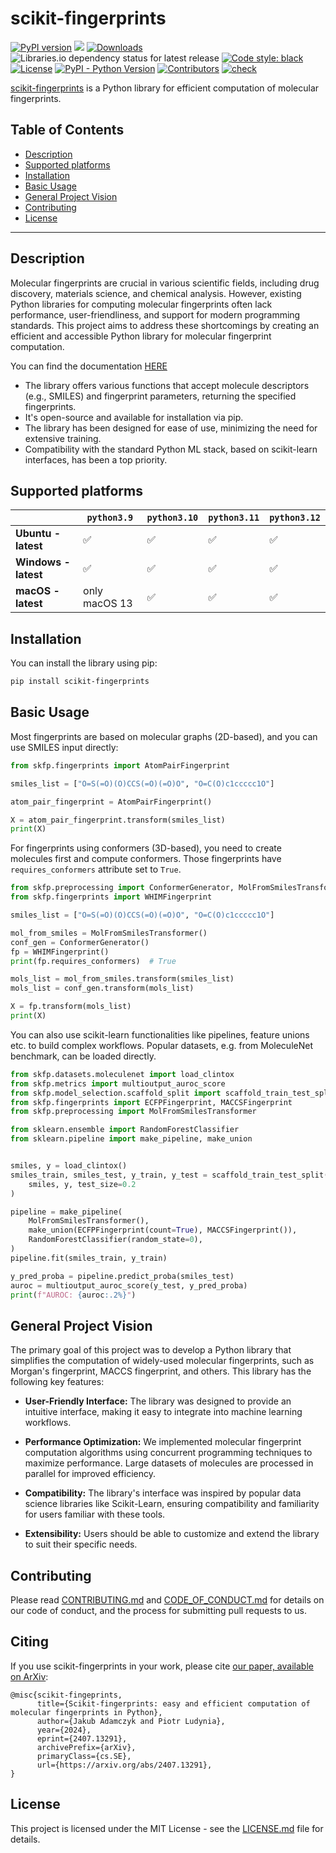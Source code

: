 # scikit-fingerprints

[![PyPI version](https://badge.fury.io/py/scikit-fingerprints.svg)](https://badge.fury.io/py/scikit-fingerprints)
[![](https://img.shields.io/pypi/dm/scikit-fingerprints)](https://pypi.org/project/scikit-fingerprints/)
[![Downloads](https://static.pepy.tech/badge/scikit-fingerprints)](https://pepy.tech/project/scikit-fingerprints)
![Libraries.io dependency status for latest release](https://img.shields.io/librariesio/release/pypi/scikit-fingerprints)
[![Code style: black](https://img.shields.io/badge/code%20style-black-000000.svg)](https://github.com/psf/black)
[![License](https://img.shields.io/badge/license-MIT-blue)](LICENSE.md)
[![PyPI - Python Version](https://img.shields.io/pypi/pyversions/scikit-fingerprints.svg)](https://pypi.org/project/scikit-fingerprints/)
[![Contributors](https://img.shields.io/github/contributors/scikit-fingerprints/scikit-fingerprints)](https://github.com/scikit-fingerprints/scikit-fingerprints/graphs/contributors)
[![check](https://github.com/scikit-fingerprints/scikit-fingerprints/actions/workflows/python-test.yml/badge.svg)](https://github.com/scikit-fingerprints/scikit-fingerprints/actions/workflows/python-test.yml)

[scikit-fingerprints](https://scikit-fingerprints.github.io/scikit-fingerprints/) is a Python library for efficient
computation of molecular fingerprints.

## Table of Contents

- [Description](#description)
- [Supported platforms](#supported-platforms)
- [Installation](#installation)
- [Basic Usage](#basic-usage)
- [General Project Vision](#general-project-vision)
- [Contributing](#contributing)
- [License](#license)

---

## Description

Molecular fingerprints are crucial in various scientific fields, including drug discovery, materials science, and
chemical analysis. However, existing Python libraries for computing molecular fingerprints often lack performance,
user-friendliness, and support for modern programming standards. This project aims to address these shortcomings by
creating an efficient and accessible Python library for molecular fingerprint computation.

You can find the documentation [HERE](https://scikit-fingerprints.github.io/scikit-fingerprints/)

- The library offers various functions that accept molecule descriptors (e.g., SMILES) and fingerprint parameters,
  returning the specified fingerprints.
- It's open-source and available for installation via pip.
- The library has been designed for ease of use, minimizing the need for extensive training.
- Compatibility with the standard Python ML stack, based on scikit-learn interfaces, has been a top priority.

## Supported platforms

|                      | `python3.9`   | `python3.10` | `python3.11` | `python3.12` |
|----------------------|---------------|--------------|--------------|--------------|
| **Ubuntu - latest**  | ✅             | ✅            | ✅            | ✅            |
| **Windows - latest** | ✅             | ✅            | ✅            | ✅            |
| **macOS - latest**   | only macOS 13 | ✅            | ✅            | ✅            |

## Installation

You can install the library using pip:

```bash
pip install scikit-fingerprints
```

## Basic Usage

Most fingerprints are based on molecular graphs (2D-based), and you can use SMILES
input directly:
```python
from skfp.fingerprints import AtomPairFingerprint

smiles_list = ["O=S(=O)(O)CCS(=O)(=O)O", "O=C(O)c1ccccc1O"]

atom_pair_fingerprint = AtomPairFingerprint()

X = atom_pair_fingerprint.transform(smiles_list)
print(X)
```

For fingerprints using conformers (3D-based), you need to create molecules first
and compute conformers. Those fingerprints have `requires_conformers` attribute set
to `True`.
```python
from skfp.preprocessing import ConformerGenerator, MolFromSmilesTransformer
from skfp.fingerprints import WHIMFingerprint

smiles_list = ["O=S(=O)(O)CCS(=O)(=O)O", "O=C(O)c1ccccc1O"]

mol_from_smiles = MolFromSmilesTransformer()
conf_gen = ConformerGenerator()
fp = WHIMFingerprint()
print(fp.requires_conformers)  # True

mols_list = mol_from_smiles.transform(smiles_list)
mols_list = conf_gen.transform(mols_list)

X = fp.transform(mols_list)
print(X)
```

You can also use scikit-learn functionalities like pipelines, feature unions
etc. to build complex workflows. Popular datasets, e.g. from MoleculeNet benchmark,
can be loaded directly.
```python
from skfp.datasets.moleculenet import load_clintox
from skfp.metrics import multioutput_auroc_score
from skfp.model_selection.scaffold_split import scaffold_train_test_split
from skfp.fingerprints import ECFPFingerprint, MACCSFingerprint
from skfp.preprocessing import MolFromSmilesTransformer

from sklearn.ensemble import RandomForestClassifier
from sklearn.pipeline import make_pipeline, make_union


smiles, y = load_clintox()
smiles_train, smiles_test, y_train, y_test = scaffold_train_test_split(
    smiles, y, test_size=0.2
)

pipeline = make_pipeline(
    MolFromSmilesTransformer(),
    make_union(ECFPFingerprint(count=True), MACCSFingerprint()),
    RandomForestClassifier(random_state=0),
)
pipeline.fit(smiles_train, y_train)

y_pred_proba = pipeline.predict_proba(smiles_test)
auroc = multioutput_auroc_score(y_test, y_pred_proba)
print(f"AUROC: {auroc:.2%}")
```

## General Project Vision

The primary goal of this project was to develop a Python library that simplifies the computation of widely-used
molecular fingerprints, such as Morgan's fingerprint, MACCS fingerprint, and others. This library has the following key
features:

- **User-Friendly Interface:** The library was designed to provide an intuitive interface, making it easy to integrate
  into machine learning workflows.

- **Performance Optimization:** We implemented molecular fingerprint computation algorithms using concurrent programming
  techniques to maximize performance. Large datasets of molecules are processed in parallel for improved efficiency.

- **Compatibility:** The library's interface was inspired by popular data science libraries like Scikit-Learn, ensuring
  compatibility and familiarity for users familiar with these tools.

- **Extensibility:** Users should be able to customize and extend the library to suit their specific needs.

## Contributing

Please read [CONTRIBUTING.md](CONTRIBUTING.md) and [CODE_OF_CONDUCT.md](CODE_OF_CONDUCT.md) for details on our code of
conduct, and the process for submitting pull requests to us.

## Citing

If you use scikit-fingerprints in your work, please cite [our paper, available on ArXiv](https://arxiv.org/abs/2407.13291):
```
@misc{scikit-fingeprints,
      title={Scikit-fingerprints: easy and efficient computation of molecular fingerprints in Python}, 
      author={Jakub Adamczyk and Piotr Ludynia},
      year={2024},
      eprint={2407.13291},
      archivePrefix={arXiv},
      primaryClass={cs.SE},
      url={https://arxiv.org/abs/2407.13291}, 
}
```

## License

This project is licensed under the MIT License - see the [LICENSE.md](LICENSE.md) file for details.
